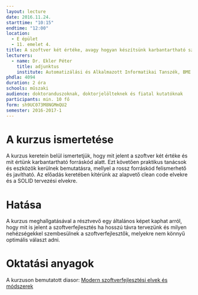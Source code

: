 ```yaml
---
layout: lecture
date: 2016.11.24.
starttime: "10:15"
endtime: "12:00"
location:
  - E épület
  - 11. emelet 4.
title: A szoftver két értéke, avagy hogyan készítsünk karbantartható szoftvert
lecturers:
  - name: Dr. Ekler Péter
    title: adjunktus
    institute: Automatizálási és Alkalmazott Informatikai Tanszék, BME Villamosmérnöki és Informatikai Kar
phdla: 4094
duration: 2 óra
schools: műszaki
audience: doktoranduszoknak, doktorjelölteknek és fiatal kutatóknak
participants: min. 10 fő
form: sh9UC073M8NGMmQU2
semester: 2016-2017-1
---
```


# A kurzus ismertetése

A kurzus keretein belül ismertetjük, hogy mit jelent a szoftver két értéke és mit értünk karbantartható forráskód alatt. Ezt követően praktikus tanácsok és eszközök kerülnek bemutatásra, mellyel a rossz forráskód felismerhető és javítható. Az előadás keretében kitérünk az alapvető clean code elvekre és a SOLID tervezési elvekre.

# Hatása

A kurzus meghallgatásával a résztvevő egy általános képet kaphat arról, hogy mit is jelent a szoftverfejlesztés ha hosszú távra tervezünk és milyen nehézségekkel szembesülnek a szoftverfejlesztők, melyekre nem könnyű optimális választ adni.

# Oktatási anyagok

A kurzuson bemutatott diasor: [Modern szoftverfejlesztési elvek és módszerek](/assets/szoftverfejlesztesi-elvek-clean-code.pdf)
